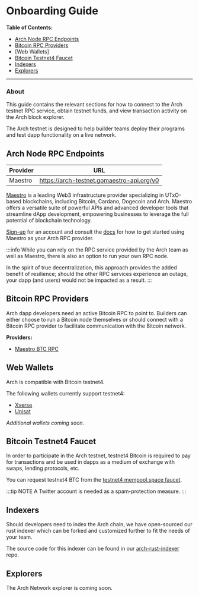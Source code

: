 # Onboarding Guide

**Table of Contents:**
- [Arch Node RPC Endpoints]
- [Bitcoin RPC Providers]
- [Web Wallets]
- [Bitcoin Testnet4 Faucet]
- [Indexers]
- [Explorers]
---

### About

This guide contains the relevant sections for how to connect to the Arch testnet RPC service, obtain testnet funds, and view transaction activity on the Arch block explorer.

The Arch testnet is designed to help builder teams deploy their programs and test dapp functionality on a live network. 

## Arch Node RPC Endpoints

| Provider | URL |
|--------|--------|
| Maestro | <https://arch-testnet.gomaestro-api.org/v0>

[Maestro] is a leading Web3 infrastructure provider specializing in UTxO-based blockchains, including Bitcoin, Cardano, Dogecoin and Arch. Maestro offers a versatile suite of powerful APIs and advanced developer tools that streamline dApp development, empowering businesses to leverage the full potential of blockchain technology. 

[Sign-up] for an account and consult the [docs] for how to get started using Maestro as your Arch RPC provider.

:::info
While you can rely on the RPC service provided by the Arch team as well as Maestro, there is also an option to run your own RPC node. 

In the spirit of true decentralization, this approach provides the added benefit of resilience; should the other RPC services experience an outage, your dapp (and users) would not be impacted as a result.
:::

## Bitcoin RPC Providers

Arch dapp developers need an active Bitcoin RPC to point to. Builders can either choose to run a Bitcoin node themselves or should connect with a Bitcoin RPC provider to facilitate communication with the Bitcoin network.

**Providers:**

- [Maestro BTC RPC]

## Web Wallets
Arch is compatible with Bitcoin testnet4.

The following wallets currently support testnet4:
- [Xverse](https://www.xverse.app/)
- [Unisat](https://unisat.io/)

_Additional wallets coming soon._

## Bitcoin Testnet4 Faucet

In order to participate in the Arch testnet, testnet4 Bitcoin is required to pay for transactions and be used in dapps as a medium of exchange with swaps, lending protocols, etc.

You can request testnet4 BTC from the [testnet4 mempool.space faucet].

:::tip NOTE
A Twitter account is needed as a spam-protection measure.
:::

## Indexers

Should developers need to index the Arch chain, we have open-sourced our rust indexer which can be forked and customized further to fit the needs of your team.

The source code for this indexer can be found in our [arch-rust-indexer] repo.

## Explorers

The Arch Network explorer is coming soon.

<!-- Internal -->
[Arch Node RPC Endpoints]: #arch-node-rpc-endpoints
[Bitcoin RPC Providers]: #bitcoin-rpc-providers
[Bitcoin Testnet4 Faucet]: #bitcoin-testnet4-faucet
[Indexers]: #indexers
[Explorers]: #explorers

<!-- External -->
[Maestro]: https://gomaestro.org
[Sign-up]: https://dashboard.gomaestro.org/login
[docs]: https://docs.gomaestro.org
[Maestro BTC RPC]: https://docs.gomaestro.org/bitcoin
[testnet4 mempool.space faucet]: https://mempool.space/testnet4/faucet
[arch-rust-indexer]: https://github.com/Arch-Network/arch-rust-indexer
